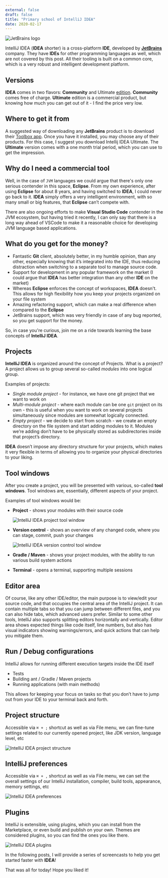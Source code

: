 ```yaml
---
external: false
draft: false
title: "Primary school of IntelliJ IDEA"
date: 2020-02-17
---
```


![JetBrains logo](/images/logo.png "JetBrains logo")

IntelliJ IDEA (**IDEA** shorter) is a cross-platform **IDE**, developed by [**JetBrains**](https://www.jetbrains.com/) company. They have **IDEs** for other programming languages as well,
which are not covered by this post. All their tooling is built on a common core, which is a very robust and intelligent development platform.

## Versions

**IDEA** comes in two flavors: **Community** and Ultimate [edition](https://www.jetbrains.com/idea/download/). **Community** comes free of charge. **Ultimate** edition is a commercial product,
but knowing how much you can get out of it - I find the price very low.

## Where to get it from

A suggested way of downloading any **JetBrains** product is to download their [Toolbox app](https://www.jetbrains.com/toolbox-app/). Once you have it installed, you may choose any of their
products. For this case, I suggest you download Intellij IDEA Ultimate. The **Ultimate** version comes with a one month trial period, which you can use to get the impression.

## Why do I need a commercial tool

Well, in the case of `JVM` languages we could argue that there's only one serious contender in this space, **Eclipse**. From my own experience, after using **Eclipse** for about 8 years, and having
switched to **IDEA**, I could never go back to it. **IDEA** simply offers a very intelligent environment, with so many small or big features, that **Eclipse** can’t compete with.

There are also ongoing efforts to make **Visual Studio Code** contender in the JVM ecosystem, but having tried it recently, I can only say that there is a long way ahead of VSCode to make it a
reasonable choice for developing JVM language based applications.

## What do you get for the money?

- Fantastic **Git** client, absolutely better, in my humble opinion, than any other, especially knowing that it’s integrated into the IDE, thus reducing distraction when switching to a separate
  tool to manage source code.
- Support for development in any popular framework on the market (I could argue that **IDEA** has better integration than any other **IDE** on the market)
- Whereas **Eclipse** enforces the concept of workspaces, **IDEA** doesn't. This allows for high flexibility how you keep your projects organized on your file system
- Amazing refactoring support, which can make a real difference when compared to the **Eclipse**
- JetBrains support, which was very friendly in case of any bug reported, so you get support for the money.

So, in case you're curious, join me on a ride towards learning the base concepts of **IntelliJ IDEA**.

## Projects

**IntelliJ IDEA** is organized around the concept of Projects. What is a project? A project allows us to group several so-called _modules_ into one logical group.

Examples of projects:

- _Single module project_ - for instance, we have one git project that we want to work on
- _Multi-module project_ - where each module can be one `git` project on its own - this is useful when you want to work on several projects simultaneously since modules are somewhat
  logically connected.
- _Empty project_ - we decide to start from scratch - we create an empty directory on the file system and start adding modules to it. Modules we’re adding don’t have to be physically
  stored as subdirectories inside that project’s directory.

**IDEA** doesn’t impose any directory structure for your projects, which makes it very flexible in terms of allowing you to organize your physical directories to your liking.

## Tool windows

After you create a project, you will be presented with various, so-called **tool windows**. Tool windows are, essentially, different aspects of your project.

Examples of tool windows would be:

- **Project** - shows your modules with their source code

  ![IntelliJ IDEA project tool window](/images/intellij-idea-project-tool-window.png)

- **Version control** - shows an overview of any changed code, where you can stage, commit, push your changes

  ![IntelliJ IDEA version control tool window](/images/intellij-idea-version-control-tool-window.png)

- **Gradle / Maven** - shows your project modules, with the ability to run various build system actions

- **Terminal** - opens a terminal, supporting multiple sessions

## Editor area

Of course, like any other IDE/editor, the main purpose is to view/edit your source code, and that occupies the central area of the IntelliJ project.
It can contain multiple tabs so that you can jump between different files, and you can also hide tabs, which advanced users prefer.
Similar to some other tools, IntelliJ also supports splitting editors horizontally and vertically.
Editor area shows expected things like code itself, line numbers, but also has visual indicators showing warnings/errors, and quick actions that can help you mitigate them.

## Run / Debug configurations

IntelliJ allows for running different execution targets inside the IDE itself

- Tests
- Building ant / Gradle / Maven projects
- Running applications (with main methods)

This allows for keeping your focus on tasks so that you don’t have to jump out from your IDE to your terminal back and forth.

## Project structure

Accessible via `⌘ + ;` shortcut as well as via File menu, we can fine-tune settings related to our currently opened project, like JDK version, language level, etc

![IntelliJ IDEA project structure](/images/intellij-idea-project-structure.png)

## IntelliJ preferences

Accessible via `⌘ + ,` shortcut as well as via File menu, we can set the overall settings of our IntelliJ installation, compiler, build tools, appearance, memory settings, etc

![IntelliJ IDEA preferences](/images/intellij-idea-preferences.png)

## Plugins

IntelliJ is extensible, using plugins, which you can install from the Marketplace, or even build and publish on your own. Themes are considered plugins, so you can find the ones you
like there.

![IntelliJ IDEA plugins](/images/intellij-idea-plugins.png)

In the following posts, I will provide a series of screencasts to help you get started faster with **IDEA**!

That was all for today! Hope you liked it!
